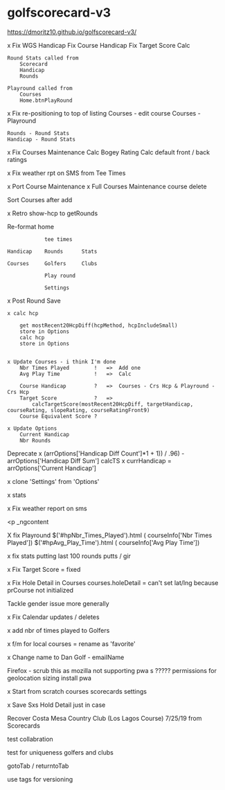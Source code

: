 # golfscorecard-v3
 
https://dmoritz10.github.io/golfscorecard-v3/


x Fix WGS Handicap
    Fix Course Handicap 
    Fix Target Score Calc

    Round Stats called from 
        Scorecard
        Handicap
        Rounds

    Playround called from
        Courses
        Home.btnPlayRound

x Fix re-positioning to top of listing
    Courses - edit course
    Courses - Playround

    Rounds - Round Stats
    Handicap - Round Stats

x Fix Courses Maintenance
    Calc Bogey Rating
    Calc default front / back ratings

x Fix weather rpt on SMS from Tee Times

x Port Course Maintenance
    x Full Courses Maintenance
    course delete

Sort Courses after add

x Retro show-hcp to getRounds

Re-format home

                tee times

    Handicap	Rounds		Stats

    Courses		Golfers		Clubs

                Play round

                Settings 

x Post Round Save

    x calc hcp

        get mostRecent20HcpDiff(hcpMethod, hcpIncludeSmall)
        store in Options
        calc hcp
        store in Options


    x Update Courses - i think I'm done
        Nbr Times Played        !	=>  Add one
        Avg Play Time	        !   =>  Calc
        
        Course Handicap	        ?   =>  Courses - Crs Hcp & Playround - Crs Hcp
        Target Score	        ?   =>  
            calcTargetScore(mostRecent20HcpDiff, targetHandicap, courseRating, slopeRating, courseRatingFront9)
        Course Equivalent Score ?

    x Update Options
        Current Handicap
        Nbr Rounds

Deprecate
    x (arrOptions['Handicap Diff Count']*1 + 1)) / .96) - arrOptions['Handicap Diff Sum']
    calcTS
    x currHandicap = arrOptions['Current Handicap']

x clone 'Settings' from 'Options'


x stats


x Fix weather report on sms

</a></div></div><p _ngcontent-sc271="">
</a></div ></div > <p _ngcontent

X fix Playround 
      $('#hpNbr_Times_Played').html ( courseInfo['Nbr Times Played'])
      $('#hpAvg_Play_Time').html ( courseInfo['Avg Play Time'])


x fix stats putting
    last 100 rounds putts / gir

x Fix Target Score = fixed

x Fix Hole Detail in Courses 
    courses.holeDetail = can't set lat/lng because prCourse not initialized

Tackle gender issue more generally

x Fix Calendar updates / deletes

x add nbr of times played to Golfers

x f/m for local courses = rename as 'favorite'

x Change name to Dan Golf - emailName


Firefox - scrub this as mozilla not supporting pwa s ?????
    permissions for geolocation
    sizing
    install pwa

x Start from scratch
    courses
    scorecards
    settings

x Save Sxs Hold Detail just in case

Recover Costa Mesa Country Club  (Los Lagos Course)	7/25/19  from Scorecards

test collabration

test for uniqueness golfers and clubs

gotoTab / returntoTab

use tags for versioning

